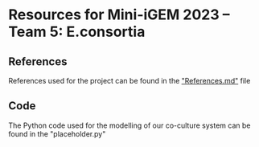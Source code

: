 # Resources for Mini-iGEM 2023 – Team 5: E.consortia
## References
References used for the project can be found in the ["References.md"](References.md) file

## Code
The Python code used for the modelling of our co-culture system can be found in the "placeholder.py"
